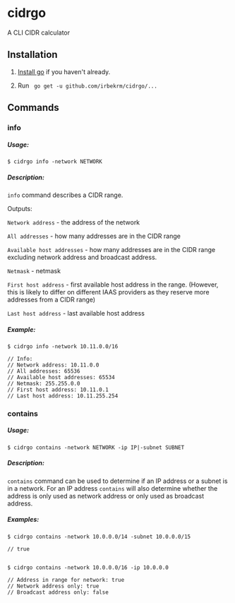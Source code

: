 # cidrgo

A CLI CIDR calculator

## Installation

1. [Install go](https://golang.org/doc/install) if you haven't already.

2.  Run ` go get -u github.com/irbekrm/cidrgo/...` 

## Commands

### info

##### Usage:
`$ cidrgo info -network NETWORK`

##### Description:

`info` command describes a CIDR range. 

Outputs:

`Network address` - the address of the network

`All addresses` - how many addresses are in the CIDR range

`Available host addresses` - how many addresses are in the CIDR range excluding network address and broadcast address. 

`Netmask` - netmask

`First host address` - first available host address in the range. (However, this is likely to differ on different IAAS providers as they reserve more addresses from a CIDR range)

`Last host address` - last available host address

##### Example:

```
$ cidrgo info -network 10.11.0.0/16

// Info:
// Network address: 10.11.0.0
// All addresses: 65536
// Available host addresses: 65534
// Netmask: 255.255.0.0
// First host address: 10.11.0.1
// Last host address: 10.11.255.254

```

### contains

##### Usage:
`$ cidrgo contains -network NETWORK -ip IP|-subnet SUBNET`

##### Description:

`contains` command can be used to determine if an IP address or a subnet is in a network. For an IP address `contains` will also determine whether the address is only used as network address or only used as broadcast address.

##### Examples:

```
$ cidrgo contains -network 10.0.0.0/14 -subnet 10.0.0.0/15

// true 


$ cidrgo contains -network 10.0.0.0/16 -ip 10.0.0.0

// Address in range for network: true
// Network address only: true
// Broadcast address only: false
```


